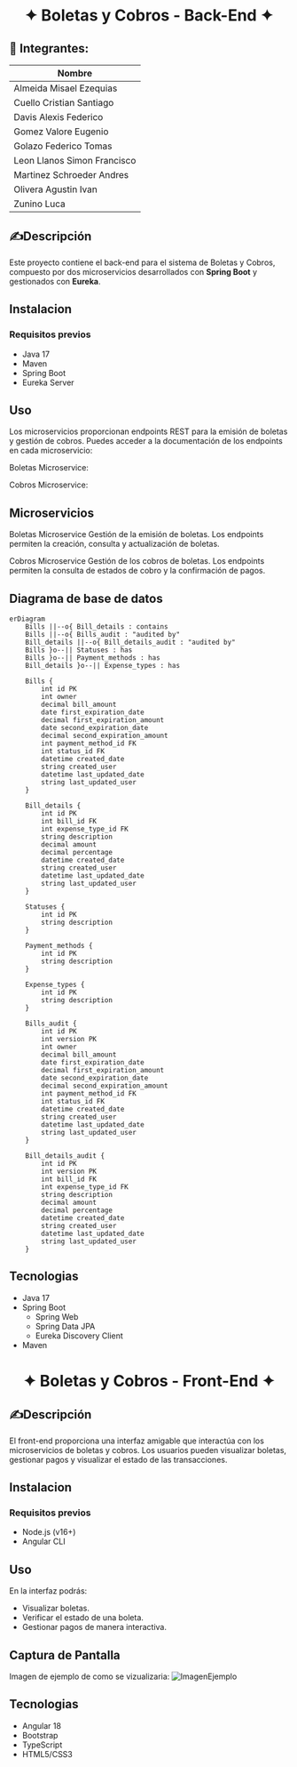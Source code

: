<div> 
  <h1 align="center">
     ✦ Boletas y Cobros - Back-End ✦
  </h1>
</div>

<div align="left">
    <h2>👥 Integrantes:</h2>

| Nombre                      |
| --------------------------- |
| Almeida Misael Ezequias     |
| Cuello Cristian Santiago    |
| Davis Alexis Federico       |
| Gomez Valore Eugenio        |
| Golazo Federico Tomas       |
| Leon Llanos Simon Francisco |
| Martinez Schroeder Andres   |
| Olivera Agustin Ivan        |
| Zunino Luca                 |

</div>

## ✍Descripción

Este proyecto contiene el back-end para el sistema de Boletas y Cobros, compuesto por dos microservicios desarrollados con **Spring Boot** y gestionados con **Eureka**.

## Instalacion

### Requisitos previos

- Java 17
- Maven
- Spring Boot
- Eureka Server

## Uso

Los microservicios proporcionan endpoints REST para la emisión de boletas y gestión de cobros. Puedes acceder a la documentación de los endpoints en cada microservicio:

Boletas Microservice:

Cobros Microservice:

## Microservicios

Boletas Microservice
Gestión de la emisión de boletas. Los endpoints permiten la creación, consulta y actualización de boletas.

Cobros Microservice
Gestión de los cobros de boletas. Los endpoints permiten la consulta de estados de cobro y la confirmación de pagos.

## Diagrama de base de datos

```mermaid
erDiagram
    Bills ||--o{ Bill_details : contains
    Bills ||--o{ Bills_audit : "audited by"
    Bill_details ||--o{ Bill_details_audit : "audited by"
    Bills }o--|| Statuses : has
    Bills }o--|| Payment_methods : has
    Bill_details }o--|| Expense_types : has

    Bills {
        int id PK
        int owner
        decimal bill_amount
        date first_expiration_date
        decimal first_expiration_amount
        date second_expiration_date
        decimal second_expiration_amount
        int payment_method_id FK
        int status_id FK
        datetime created_date
        string created_user
        datetime last_updated_date
        string last_updated_user
    }

    Bill_details {
        int id PK
        int bill_id FK
        int expense_type_id FK
        string description
        decimal amount
        decimal percentage
        datetime created_date
        string created_user
        datetime last_updated_date
        string last_updated_user
    }

    Statuses {
        int id PK
        string description
    }

    Payment_methods {
        int id PK
        string description
    }

    Expense_types {
        int id PK
        string description
    }

    Bills_audit {
        int id PK
        int version PK
        int owner
        decimal bill_amount
        date first_expiration_date
        decimal first_expiration_amount
        date second_expiration_date
        decimal second_expiration_amount
        int payment_method_id FK
        int status_id FK
        datetime created_date
        string created_user
        datetime last_updated_date
        string last_updated_user
    }

    Bill_details_audit {
        int id PK
        int version PK
        int bill_id FK
        int expense_type_id FK
        string description
        decimal amount
        decimal percentage
        datetime created_date
        string created_user
        datetime last_updated_date
        string last_updated_user
    }
```

## Tecnologias

- Java 17
- Spring Boot
  - Spring Web
  - Spring Data JPA
  - Eureka Discovery Client
- Maven

<div>
  <h1 align="center">
     ✦ Boletas y Cobros - Front-End ✦
  </h1>
</div>

## ✍Descripción

El front-end proporciona una interfaz amigable que interactúa con los microservicios de boletas y cobros. Los usuarios pueden visualizar boletas, gestionar pagos y visualizar el estado de las transacciones.

## Instalacion

### Requisitos previos

- Node.js (v16+)
- Angular CLI

## Uso

En la interfaz podrás:

- Visualizar boletas.
- Verificar el estado de una boleta.
- Gestionar pagos de manera interactiva.

## Captura de Pantalla

Imagen de ejemplo de como se vizualizaria:
![ImagenEjemplo](https://github.com/user-attachments/assets/5dedec1c-6080-4594-aac2-0e6694204858)

## Tecnologias

- Angular 18
- Bootstrap
- TypeScript
- HTML5/CSS3

```

```
